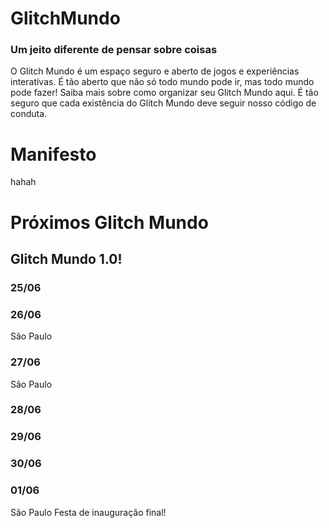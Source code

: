 # GlitchMundo
### Um jeito diferente de pensar sobre coisas

<p>O Glitch Mundo é um espaço seguro e aberto de jogos e experiências interativas. É tão aberto que não só todo mundo pode ir, mas todo mundo pode fazer! Saiba mais sobre como organizar seu Glitch Mundo aqui. É tão seguro que cada existência do Glitch Mundo deve seguir nosso código de conduta.</p>

# Manifesto
hahah

# Próximos Glitch Mundo
## Glitch Mundo 1.0!
### 25/06


### 26/06
São Paulo

### 27/06
São Paulo

### 28/06

### 29/06

### 30/06

### 01/06
São Paulo
Festa de inauguração final!
